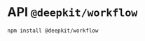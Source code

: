 # API `@deepkit/workflow`

```shell
npm install @deepkit/workflow
```

<api-docs package="@deepkit/workflow"></api-docs>
